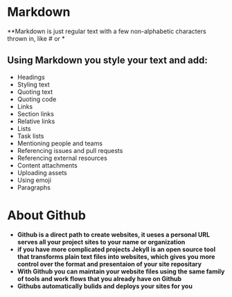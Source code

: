 # Markdown 
**Markdown is just regular text with a few non-alphabetic characters thrown in, like # or *

## Using Markdown you style your text and add:
- Headings
- Styling text
- Quoting text
- Quoting code
- Links
- Section links
- Relative links
- Lists
- Task lists
- Mentioning people and teams
- Referencing issues and pull requests
- Referencing external resources
- Content attachments
- Uploading assets
- Using emoji
- Paragraphs

# About Github 
- **Github is a direct path to create websites, it ueses a personal URL serves all your project sites to your name or organization**
- **if you have more complicated projects Jekyll is an open source tool that transforms plain text files into websites, which gives you more control over the format and presentaion of your site repositary**
- **With Github you can maintain your website files using the same family of tools and work flows that you already have on Github**
- **Githubs automatically bulids and deploys your sites for you**



